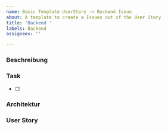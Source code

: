 ```yaml
---
name: Basic Template UserStory -> Backend Issue
about: A template to create a Issues out of the User Story
title: 'Backend '
labels: Backend
assignees: ''

---
```


### Beschreibung

### Task
- [ ] 


### Architektur 


### User Story
